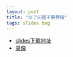 ```yaml
---
layout: post
title: "出了问题不要靠猜"
tags: slides bug
---
```


* [slides下载地址](https://speakerd.s3.amazonaws.com/presentations/e8f10b60ff1001307f5102cc722bab58/%E5%87%BA%E4%BA%86%E9%97%AE%E9%A2%98%E4%B8%8D%E8%A6%81%E9%9D%A0%E7%8C%9C.pdf)
* [录像](http://study.163.com/course/courseLearn.htm?courseId=441007)

<script async="async" class="speakerdeck-embed" data-id="e8f10b60ff1001307f5102cc722bab58" data-ratio="1.2994923857868" src="//speakerdeck.com/assets/embed.js"> </script>
